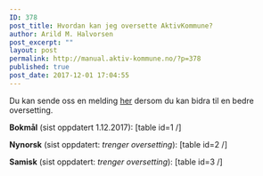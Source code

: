 ```yaml
---
ID: 378
post_title: Hvordan kan jeg oversette AktivKommune?
author: Arild M. Halvorsen
post_excerpt: ""
layout: post
permalink: http://manual.aktiv-kommune.no/?p=378
published: true
post_date: 2017-12-01 17:04:55
---
```

Du kan sende oss en melding [her](#) dersom du kan bidra til en bedre oversetting.

**Bokmål** (sist oppdatert 1.12.2017):
[table id=1 /]

**Nynorsk** (sist oppdatert: *trenger oversetting*):
[table id=2 /]

**Samisk** (sist oppdatert: *trenger oversetting*):
[table id=3 /]
